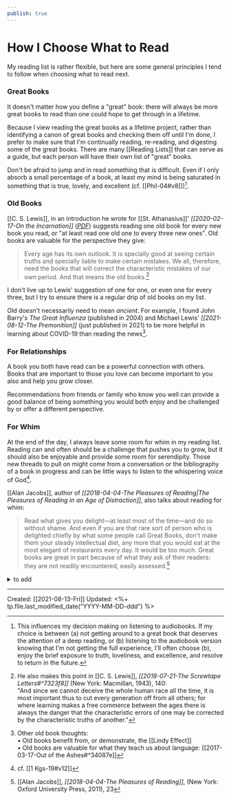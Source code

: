 ```yaml
---
publish: true
---
```

# How I Choose What to Read

My reading list is rather flexible, but here are some general principles I tend to follow when choosing what to read next.

### Great Books
It doesn't matter how you define a "great" book: there will always be more great books to read than one could hope to get through in a lifetime. 

Because I view reading the great books as a lifetime project, rather than identifying a canon of great books and checking them off until I'm done, I prefer to make sure that I'm continually reading, re-reading, and digesting some of the great books. There are many [[Reading Lists]] that can serve as a guide, but each person will have their own list of "great" books.

Don't be afraid to jump and in read something that is difficult. Even if I only absorb a small percentage of a book, at least my mind is being saturated in something that is true, lovely, and excellent (cf. [[Phil-04#v8]])[^audio].

[^audio]: This influences my decision making on listening to audiobooks. If my choice is between (a) not getting around to a great book that deserves the attention of a deep reading, or (b) listening to the audiobook version knowing that I'm not getting the full experience, I'll often choose (b), enjoy the brief exposure to truth, loveliness, and excellence, and resolve to return in the future.


### Old Books

[[C. S. Lewis]], in an introduction he wrote for [[St. Athanasius]]' *[[2020-02-17-On the Incarnation]]* (*[PDF](https://www.bhmc.org.uk/uploads/9/1/7/7/91773502/lewis-incarnation-intro.pdf)*) suggests reading one old book for every new book you read, or "at least read one old one to every three new ones". Old books are valuable for the perspective they give:

>Every age has its own outlook. It is specially good at seeing certain truths and specially liable to make certain mistakes. We all, therefore, need the books that will correct the characteristic mistakes of our own period. And that means the old books.[^screwtape]

[^screwtape]: He also makes this point in [[C. S. Lewis]], *[[2018-07-21-The Screwtape Letters#^7323f8]]* (New York: Macmillan, 1943), 140: <br>"And since we cannot deceive the whole human race all the time, it is most important thus to cut every generation off from all others; for where learning makes a free commerce between the ages there is always the danger that the characteristic errors of one may be corrected by the characteristic truths of another."

I don't live up to Lewis' suggestion of one for one, or even one for every three, but I try to ensure there is a regular drip of old books on my list.

Old doesn't necessarily need to mean *ancient*. For example, I found John Barry's *The Great Influenza* (published in 2004) and Michael Lewis' *[[2021-08-12-The Premonition]]* (just published in 2021) to be more helpful in learning about COVID-19 than reading the news[^other].

[^other]: Other old book thoughts:<br>• Old books benefit from, or demonstrate, the [[Lindy Effect]]<br>• Old books are valuable for what they teach us about language: [[2017-03-17-Out of the Ashes#^34087e]]

### For Relationships
A book you both have read can be a powerful connection with others. Books that are important to those you love can become important to you also and help you grow closer.

Recommendations from friends or family who know you well can provide a good balance of being something you would both enjoy and be challenged by or offer a different perspective. 

### For Whim
At the end of the day, I always leave some room for whim in my reading list. Reading can and often should be a challenge that pushes you to grow, but it should also be enjoyable and provide some room for serendipity. Those new threads to pull on might come from a conversation or the bibliography of a book in progress and can be little ways to listen to the whispering voice of God[^whisper].

[^whisper]: cf. [[1 Kgs-19#v12]]

[[Alan Jacobs]], author of *[[2018-04-04-The Pleasures of Reading|The Pleasures of Reading in an Age of Distraction]]*, also talks about reading for whim:

>Read what gives you delight—at least most of the time—and do so without shame. And even if you are that rare sort of person who is delighted chiefly by what some people call Great Books, don't make them your steady intellectual diet, any more that you would eat at the most elegant of restaurants every day. It would be too much. Great books are great in part because of what they ask of their readers: they are not readily encountered, easily assessed.[^jacobs]

[^jacobs]: [[Alan Jacobs]], *[[2018-04-04-The Pleasures of Reading]]*, (New York: Oxford University Press, 2011), 23


<details>
<summary>to add</summary>
### Read diversely
- [[2022-02-08 Article-Deep Bookshelf]]
- "windows" vs "mirrors" analogy from [Becca's article](https://mail.google.com/mail/u/1/#search/book/FMfcgzGmtrPlpLQrbqnwJCLLpxvgnVrP)

### Read deeply by topic in "stacks"
- theology/spirituality
- crypto
- data science

### Other
- read for travel (like I did for Joyce and [[Gerard Manley Hopkins]])
- read what's already on your bookshelf

</details>

---
Created: [[2021-08-13-Fri]]
Updated: <%+ tp.file.last_modified_date("YYYY-MM-DD-ddd") %>

